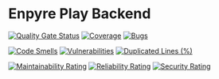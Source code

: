 # Enpyre Play Backend

[![Quality Gate Status](https://sonarcloud.io/api/project_badges/measure?project=Enpyre_enpyre-play-backend&metric=alert_status)](https://sonarcloud.io/summary/new_code?id=Enpyre_enpyre-play-backend)
[![Coverage](https://sonarcloud.io/api/project_badges/measure?project=Enpyre_enpyre-play-backend&metric=coverage)](https://sonarcloud.io/summary/new_code?id=Enpyre_enpyre-play-backend)
[![Bugs](https://sonarcloud.io/api/project_badges/measure?project=Enpyre_enpyre-play-backend&metric=bugs)](https://sonarcloud.io/summary/new_code?id=Enpyre_enpyre-play-backend)

[![Code Smells](https://sonarcloud.io/api/project_badges/measure?project=Enpyre_enpyre-play-backend&metric=code_smells)](https://sonarcloud.io/summary/new_code?id=Enpyre_enpyre-play-backend)
[![Vulnerabilities](https://sonarcloud.io/api/project_badges/measure?project=Enpyre_enpyre-play-backend&metric=vulnerabilities)](https://sonarcloud.io/summary/new_code?id=Enpyre_enpyre-play-backend)
[![Duplicated Lines (%)](https://sonarcloud.io/api/project_badges/measure?project=Enpyre_enpyre-play-backend&metric=duplicated_lines_density)](https://sonarcloud.io/summary/new_code?id=Enpyre_enpyre-play-backend)

[![Maintainability Rating](https://sonarcloud.io/api/project_badges/measure?project=Enpyre_enpyre-play-backend&metric=sqale_rating)](https://sonarcloud.io/summary/new_code?id=Enpyre_enpyre-play-backend)
[![Reliability Rating](https://sonarcloud.io/api/project_badges/measure?project=Enpyre_enpyre-play-backend&metric=reliability_rating)](https://sonarcloud.io/summary/new_code?id=Enpyre_enpyre-play-backend)
[![Security Rating](https://sonarcloud.io/api/project_badges/measure?project=Enpyre_enpyre-play-backend&metric=security_rating)](https://sonarcloud.io/summary/new_code?id=Enpyre_enpyre-play-backend)
